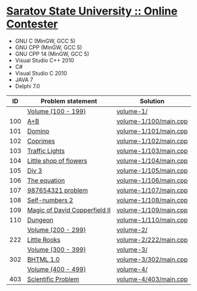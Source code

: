# [Saratov State University :: Online Contester](http://acm.sgu.ru/index.php)

- GNU C (MinGW, GCC 5)
- GNU CPP (MinGW, GCC 5)
- GNU CPP 14 (MinGW, GCC 5)
- Visual Studio C++ 2010
- C#
- Visual Studio C 2010
- JAVA 7
- Delphi 7.0


| ID  | Problem statement                                                                    | Solution                                       |
|-----|--------------------------------------------------------------------------------------|------------------------------------------------|
|     | [Volume (100 - 199)](http://acm.sgu.ru/problemset.php?contest=0&volume=1)            | [volume-1/](volume-1/)                         |
| 100 | [A+B](http://acm.sgu.ru/problem.php?contest=0&problem=100)                           | [volume-1/100/main.cpp](volume-1/100/main.cpp) |
| 101 | [Domino](http://acm.sgu.ru/problem.php?contest=0&problem=101)                        | [volume-1/101/main.cpp](volume-1/101/main.cpp) |
| 102 | [Coprimes](http://acm.sgu.ru/problem.php?contest=0&problem=102)                      | [volume-1/102/main.cpp](volume-1/102/main.cpp) |
| 103 | [Traffic Lights](http://acm.sgu.ru/problem.php?contest=0&problem=103)                | [volume-1/103/main.cpp](volume-1/103/main.cpp) |
| 104 | [Little shop of flowers](http://acm.sgu.ru/problem.php?contest=0&problem=104)        | [volume-1/104/main.cpp](volume-1/104/main.cpp) |
| 105 | [Div 3](http://acm.sgu.ru/problem.php?contest=0&problem=105)                         | [volume-1/105/main.cpp](volume-1/105/main.cpp) |
| 106 | [The equation](http://acm.sgu.ru/problem.php?contest=0&problem=106)                  | [volume-1/106/main.cpp](volume-1/106/main.cpp) |
| 107 | [987654321 problem](http://acm.sgu.ru/problem.php?contest=0&problem=107)             | [volume-1/107/main.cpp](volume-1/107/main.cpp) |
| 108 | [Self-numbers 2](http://acm.sgu.ru/problem.php?contest=0&problem=108)                | [volume-1/108/main.cpp](volume-1/108/main.cpp) |
| 109 | [Magic of David Copperfield II](http://acm.sgu.ru/problem.php?contest=0&problem=109) | [volume-1/109/main.cpp](volume-1/109/main.cpp) |
| 110 | [Dungeon](http://acm.sgu.ru/problem.php?contest=0&problem=110)                       | [volume-1/110/main.cpp](volume-1/110/main.cpp) |
|     | [Volume (200 - 299)](http://acm.sgu.ru/problemset.php?contest=0&volume=2)            | [volume-2/](volume-2/)                         |
| 222 | [Little Rooks](http://acm.sgu.ru/problem.php?contest=0&problem=222)                  | [volume-2/222/main.cpp](volume-2/222/main.cpp) |
|     | [Volume (300 - 399)](http://acm.sgu.ru/problemset.php?contest=0&volume=3)            | [volume-3/](volume-3/)                         |
| 302 | [BHTML 1.0](http://acm.sgu.ru/problem.php?contest=0&problem=302)                     | [volume-3/302/main.cpp](volume-3/302/main.cpp) |
|     | [Volume (400 - 499)](http://acm.sgu.ru/problemset.php?contest=0&volume=4)            | [volume-4/](volume-4/)                         |
| 403 | [Scientific Problem](http://acm.sgu.ru/problem.php?contest=0&problem=403)            | [volume-4/403/main.cpp](volume-4/403/main.cpp) |

